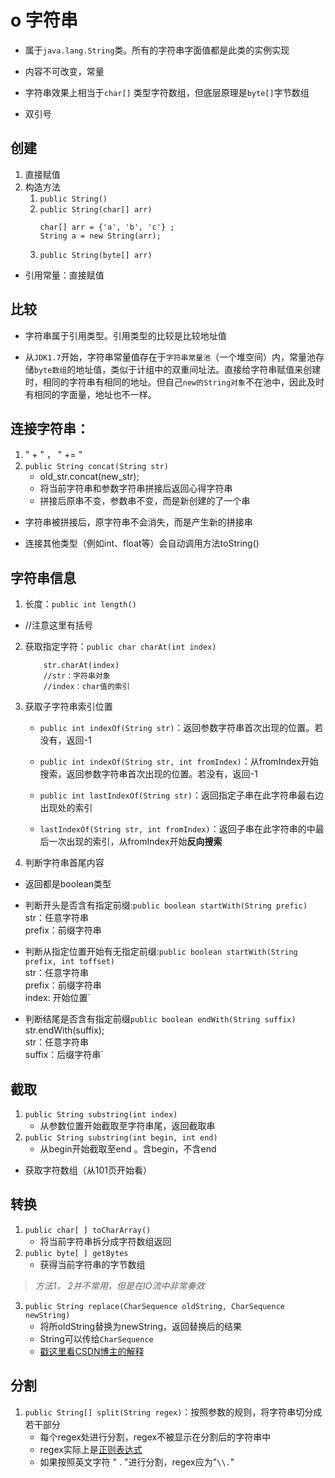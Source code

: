 
# o 字符串

-   属于`java.lang.String`类。所有的字符串字面值都是此类的实例实现

-   内容不可改变，常量

-   字符串效果上相当于`char[]`
    类型字符数组，但底层原理是`byte[]`字节数组

-   双引号


## 创建

1.  直接赋值
2.  构造方法
    1.  `public String()`
    2.  `public String(char[] arr)`
        ```
        char[] arr = {'a', 'b', 'c'} ;
        String a = new String(arr);
        ```
    1.  `public String(byte[] arr)`

-   引用常量：直接赋值

## 比较

-   字符串属于引用类型。引用类型的比较是比较地址值

-   从`JDK1.7`开始，字符串常量值存在于`字符串常量池`（一个堆空间）内，常量池存储`byte数组`的地址值，类似于计组中的双重间址法。直接给字符串赋值来创建时，相同的字符串有相同的地址。但自己`new的String对象`不在池中，因此及时有相同的字面量，地址也不一样。

## 连接字符串：

1.  " + " ， " += "
2.  `public String concat(String str)`
    -   old_str.concat(new_str);  
    -   将当前字符串和参数字符串拼接后返回心得字符串
    -   拼接后原串不变，参数串不变，而是新创建的了一个串

-   字符串被拼接后，原字符串不会消失，而是产生新的拼接串

-   连接其他类型（例如int、float等）会自动调用方法toString()

## 字符串信息

1.  长度：`public int length()`

-   //注意这里有括号

2.  获取指定字符：`public char charAt(int index)`
    ```
        str.charAt(index)
        //str：字符串对象
        //index：char值的索引
    ```
3.  获取子字符串索引位置

    -   `public int indexOf(String str)`：返回参数字符串首次出现的位置。若没有，返回-1

    -   `public int indexOf(String str, int fromIndex)`：从fromIndex开始搜索，返回参数字符串首次出现的位置。若没有，返回-1

    -   `public int lastIndexOf(String str)`：返回指定子串在此字符串最右边出现处的索引

    -   `lastIndexOf(String str, int fromIndex)`：返回子串在此字符串的中最后一次出现的索引，从fromIndex开始**反向搜索**

4.  判断字符串首尾内容

-   返回都是boolean类型

-   判断开头是否含有指定前缀:`public boolean startWith(String prefic)`
    <br>str：任意字符串<br>prefix：前缀字符串

-   判断从指定位置开始有无指定前缀:`public boolean startWith(String prefix, int toffset)`
    <br>str：任意字符串<br>prefix：前缀字符串<br>index: 开始位置`

-   判断结尾是否含有指定前缀`public boolean endWith(String suffix)`
    str.endWith(suffix);<br>str：任意字符串<br>suffix：后缀字符串`

## 截取

1.  `public String substring(int index)`
    -   从参数位置开始截取至字符串尾，返回截取串
2.  `public String substring(int begin, int end)`
    -   从begin开始截取至end 。含begin，不含end

-   获取字符数组（从101页开始看）

## 转换

1.  `public char[ ] toCharArray()`
    -   将当前字符串拆分成字符数组返回
2.  `public byte[ ] getBytes`
    -   获得当前字符串的字节数组

> *方法1， 2并不常用，但是在IO流中非常奏效*

3.  `public String replace(CharSequence oldString, CharSequence newString)`
    -   将所oldString替换为newString，返回替换后的结果
    -   String可以传给`CharSequence`
    -   [戳这里看CSDN博主的解释](https://blog.csdn.net/taojin12/article/details/85760432)

## 分割

1.  `public String[] split(String regex)`：按照参数的规则，将字符串切分成若干部分
    -   每个regex处进行分割，regex不被显示在分割后的字符串中
    -   regex实际上是[正则表达式](https://www.runoob.com/regexp/regexp-syntax.html)
    -   如果按照英文字符 " . "进行分割，regex应为"`\\.`"